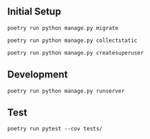 
## Initial Setup
```shell
poetry run python manage.py migrate

poetry run python manage.py collectstatic

poetry run python manage.py createsuperuser
```

## Development
```shell
poetry run python manage.py runserver
```

## Test
```shell
poetry run pytest --cov tests/
```
